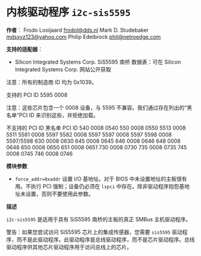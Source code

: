 # 内核驱动程序 `i2c-sis5595`

**作者**：
    Frodo Looijaard <frodol@dds.nl>
    Mark D. Studebaker <mdsxyz123@yahoo.com>
    Philip Edelbrock <phil@netroedge.com>

**支持的适配器**：
  * Silicon Integrated Systems Corp. SiS5595 南桥
    数据表：可在 Silicon Integrated Systems Corp. 网站公开获取

注意：所有的制造商 ID 均为 0x1039。

   支持的              PCI ID
        5595            0008

   注意：这些芯片包含一个 0008 设备，与 5595 不兼容。我们通过存在列出的“黑名单”PCI ID 来识别这些，并拒绝加载。

   不支持的            PCI ID          黑名单 PCI ID
         540            0008            0540
         550            0008            0550
        5513            0008            5511
        5581            0008            5597
        5582            0008            5597
        5597            0008            5597
        5598            0008            5597/5598
         630            0008            0630
         645            0008            0645
         646            0008            0646
         648            0008            0648
         650            0008            0650
         651            0008            0651
         730            0008            0730
         735            0008            0735
         745            0008            0745
         746            0008            0746

**模块参数**

* `force_addr=0xaddr` 设置 I/O 基地址。对于 BIOS 中未设置地址的主板很有用。不执行 PCI 强制；设备仍必须在 `lspci` 中存在。除非驱动程序抱怨基地址未设置，否则不要使用此参数。

**描述**

`i2c-sis5595` 是适用于具有 SiS5595 南桥的主板的真正 SMBus 主机驱动程序。

警告：如果您尝试访问 SiS5595 芯片上的集成传感器，您需要 `sis5595` 驱动程序，而不是此驱动程序。此驱动程序是总线驱动程序，而不是芯片驱动程序。总线驱动程序供其他芯片驱动程序用于访问总线上的芯片。
